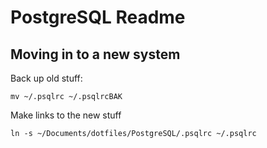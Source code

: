 # PostgreSQL Readme

## Moving in to a new system
Back up old stuff:
```
mv ~/.psqlrc ~/.psqlrcBAK
```

Make links to the new stuff
```
ln -s ~/Documents/dotfiles/PostgreSQL/.psqlrc ~/.psqlrc
```
